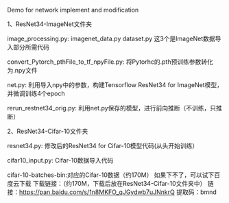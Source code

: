 Demo for network implement and modification

1、ResNet34-ImageNet文件夹

image_processing.py: imagenet_data.py dataset.py 这3个是ImageNet数据导入部分所需代码

convert_Pytorch_pthFile_to_tf_npyFile.py: 将Pytorhc的.pth预训练参数转化为.npy文件

net.py: 利用导入npy中的参数，构建Tensorflow ResNet34 for ImageNet模型，并微调训练4个epoch

rerun_restnet34_orig.py: 利用net.py保存的模型，进行前向推断（不训练，只推断）

2、ResNet34-Cifar-10文件夹

resnet34.py: 修改后的ResNet34 for Cifar-10模型代码(从头开始训练）

cifar10_input.py: Cifar-10数据导入代码

cifar-10-batches-bin:对应的Cifar-10数据（约170M）
如果下不了，可以试下百度云下载
下载链接：（约170M，下载后放在ResNet34-Cifar-10文件夹中） 链接：https://pan.baidu.com/s/1n8MKFO_qJGydwb7uJNnkrQ 提取码：bmnd
